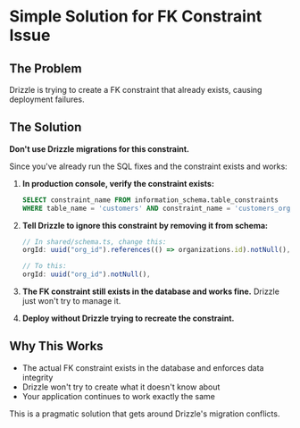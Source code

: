 # Simple Solution for FK Constraint Issue

## The Problem
Drizzle is trying to create a FK constraint that already exists, causing deployment failures.

## The Solution
**Don't use Drizzle migrations for this constraint.** 

Since you've already run the SQL fixes and the constraint exists and works:

1. **In production console, verify the constraint exists:**
   ```sql
   SELECT constraint_name FROM information_schema.table_constraints 
   WHERE table_name = 'customers' AND constraint_name = 'customers_org_id_fkey';
   ```

2. **Tell Drizzle to ignore this constraint by removing it from schema:**
   ```typescript
   // In shared/schema.ts, change this:
   orgId: uuid("org_id").references(() => organizations.id).notNull(),
   
   // To this:
   orgId: uuid("org_id").notNull(),
   ```

3. **The FK constraint still exists in the database and works fine.** Drizzle just won't try to manage it.

4. **Deploy without Drizzle trying to recreate the constraint.**

## Why This Works
- The actual FK constraint exists in the database and enforces data integrity
- Drizzle won't try to create what it doesn't know about
- Your application continues to work exactly the same

This is a pragmatic solution that gets around Drizzle's migration conflicts.
